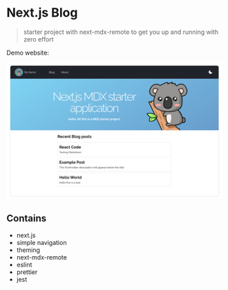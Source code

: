 # Next.js Blog

> starter project with next-mdx-remote to get you up and running with zero
> effort

Demo website:

<a href="https://next-mdx-blog-starter.vercel.app/">
  <img
    width="500"
    alt="next-mdx-blog starter application."
    src="https://raw.githubusercontent.com/rajjejosefsson/next-mdx-blog-starter/main/other/starter.png"
  />
</a>

## Contains

- next.js
- simple navigation
- theming
- next-mdx-remote
- eslint
- prettier
- jest

